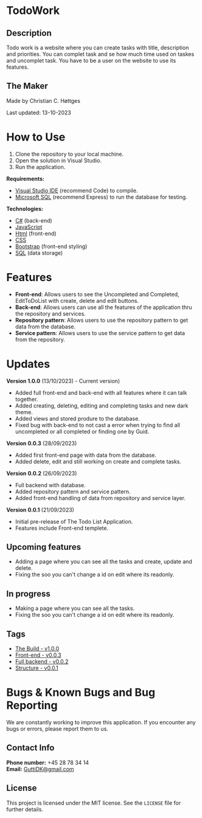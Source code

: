 # TodoWork

## Description

Todo work is a website where you can create tasks with title, description and priorities. You can complet task and se how much time used on taskes and uncomplet task. You have to be a user on the website to use its features.

## The Maker
Made by Christian C. Høttges

Last updated: 13-10-2023

# How to Use

1. Clone the repository to your local machine.
2. Open the solution in Visual Studio.
3. Run the application.

**Requirements:**

* <a href="https://code.visualstudio.com/" target="_blank">Visual Studio IDE</a> (recommend Code) to compile.
* <a href="https://www.microsoft.com/en-us/sql-server/sql-server-downloads" target="_blank">Microsoft SQL</a> (recommend Express) to run the database for testing.

**Technologies:** 
* <a href="https://learn.microsoft.com/en-us/dotnet/csharp/" target="_blank">C#</a> (back-end)
* <a href="https://www.javascript.com/" target="_blank">JavaScript</a> 
* <a href="https://html.com/" target="_blank">Html</a> (front-end)
* <a href="https://www.w3schools.com/css/" target="_blank">CSS</a>
* <a href="" target="_blank">Bootstrap</a> (front-end styling)
* <a href="https://www.microsoft.com/en-us/sql-server/sql-server-downloads" target="_blank">SQL</a> (data storage)


# Features

- **Front-end**: Allows users to see the Uncompleted and Completed, EditToDoList with create, delete and edit buttons.
- **Back-end**: Allows users can use all the features of the application thru the repository and services.
- **Repository pattern**: Allows users to use the repository pattern to get data from the database.
- **Service pattern**: Allows users to use the service pattern to get data from the repository.

# Updates
**Version 1.0.0** (13/10/2023) - Current version)
- Added full front-end and back-end with all features where it can talk together.
- Added creating, deleting, editing and completing tasks and new dark theme.
- Added views and stored produre to the database.
- Fixed bug with back-end to not cast a error when trying to find all uncompleted or all completed or finding one by Guid.

**Version 0.0.3** (28/09/2023)
- Added first front-end page with data from the database.
- Added delete, edit and still working on create and complete tasks.

**Version 0.0.2** (26/09/2023)
- Full backend with database.
- Added repository pattern and service pattern.
- Added front-end handling of data from repository and service layer.

**Version 0.0.1** (21/09/2023)
- Initial pre-release of The Todo List Application.
- Features include Front-end templete.

## Upcoming features
- Adding a page where you can see all the tasks and create, update and delete.
- Fixing the soo you can't change a id on edit where its readonly.

## In progress
- Making a page where you can see all the tasks.
- Fixing the soo you can't change a id on edit where its readonly.

## Tags
- <a href="https://github.com/GuttiDK/TheTodoRazerApp/releases/tag/version-1.0.0">The Build - v1.0.0</a>
- <a href="https://github.com/GuttiDK/TheTodoRazerApp/releases/tag/version-0.0.3">Front-end - v0.0.3</a>
- <a href="https://github.com/GuttiDK/TheTodoRazerApp/releases/tag/version-0.0.2">Full backend - v0.0.2</a>
- <a href="https://github.com/GuttiDK/TheTodoRazerApp/releases/tag/version-0.0.1">Structure - v0.0.1</a>

# Bugs & Known Bugs and Bug Reporting
We are constantly working to improve this application. If you encounter any bugs or errors, please report them to us.

## Contact Info
**Phone number:** +45 28 78 34 14  
**Email:** [GuttiDK@gmail.com](mailto:GuttiDK@gmail.com)

## License
This project is licensed under the MIT license. See the `LICENSE` file for further details.